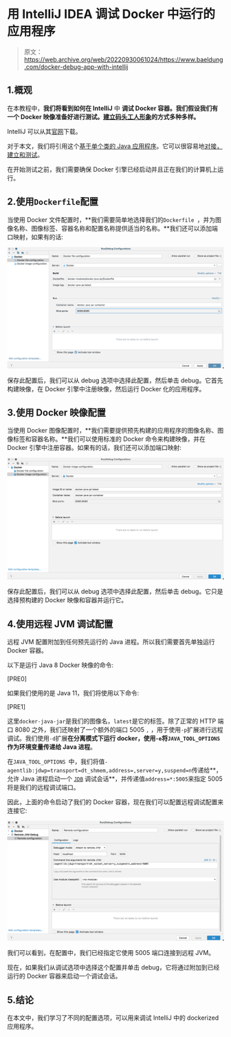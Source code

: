 # 用 IntelliJ IDEA 调试 Docker 中运行的应用程序

> 原文：<https://web.archive.org/web/20220930061024/https://www.baeldung.com/docker-debug-app-with-intellij>

## 1.概观

在本教程中，**我们将看到如何在 IntelliJ** 中 **调试 Docker 容器。我们假设我们有一个 Docker 映像准备好进行测试。[建立码头工人形象](/web/20220823130659/https://www.baeldung.com/spring-boot-docker-images)的方式多种多样。**

IntelliJ 可以从其[官网](https://web.archive.org/web/20220823130659/https://www.jetbrains.com/idea/download)下载。

对于本文，我们将引用这个[基于单个类的 Java 应用程序](https://web.archive.org/web/20220823130659/https://github.com/eugenp/tutorials/tree/master/docker-modules/docker-java-jar)。它可以很容易地[对接，建立和测试](/web/20220823130659/https://www.baeldung.com/java-dockerize-app)。

在开始测试之前，我们需要确保 Docker 引擎已经启动并且正在我们的计算机上运行。

## 2.使用`Dockerfile`配置

当使用 Docker 文件配置时，**我们需要简单地选择我们的`Dockerfile `，并为图像名称、图像标签、容器名称和配置名称提供适当的名称。**我们还可以添加端口映射，如果有的话:

[![configuration using docker file](img/28b43228f19313ce50703af1188edbc6.png)](/web/20220823130659/https://www.baeldung.com/wp-content/uploads/2022/08/configuration-using-docker-file.png)

保存此配置后，我们可以从 debug 选项中选择此配置，然后单击 debug。它首先构建映像，在 Docker 引擎中注册映像，然后运行 Docker 化的应用程序。

## 3.使用 Docker 映像配置

当使用 Docker 图像配置时，**我们需要提供预先构建的应用程序的图像名称、图像标签和容器名称。**我们可以使用标准的 Docker 命令来构建映像，并在 Docker 引擎中注册容器。如果有的话，我们还可以添加端口映射:

[![configuration using docker image](img/eae242a0d723d87efa4d15755206182f.png)](/web/20220823130659/https://www.baeldung.com/wp-content/uploads/2022/08/configuration-using-docker-image.png)

保存此配置后，我们可以从 debug 选项中选择此配置，然后单击 debug。它只是选择预构建的 Docker 映像和容器并运行它。

## 4.使用远程 JVM 调试配置

远程 JVM 配置附加到任何预先运行的 Java 进程。所以我们需要首先单独运行 Docker 容器。

以下是运行 Java 8 Docker 映像的命令:

[PRE0]

如果我们使用的是 Java 11，我们将使用以下命令:

[PRE1]

这里`docker-java-jar`是我们的图像名，`latest`是它的标签。除了正常的 HTTP 端口 8080 之外，我们还映射了一个额外的端口 5005 `,` ，用于使用`-p`扩展进行远程调试。我们使用`-d`扩展**在分离模式下运行 docker，使用`-e`将`JAVA_TOOL_OPTIONS`作为环境变量传递给 Java 进程**。

在`JAVA_TOOL_OPTIONS `中，我们将值`-agentlib:jdwp=transport=dt_shmem,address=,server=y,suspend=n`传递给**，允许 Java 进程启动一个 [`JDB`](https://web.archive.org/web/20220823130659/https://www.tutorialspoint.com/jdb/jdb_quick_guide.htm) 调试会话**，并传递值`address=*:5005`来指定 5005 将是我们的远程调试端口。

因此，上面的命令启动了我们的 Docker 容器，现在我们可以配置远程调试配置来连接它:

[![configuration using remote jvm debug](img/d152af5d74b9af1b6119ca26bb294d5b.png)](/web/20220823130659/https://www.baeldung.com/wp-content/uploads/2022/08/configuration-using-remote-jvm-debug.png)

我们可以看到，在配置中，我们已经指定它使用 5005 端口连接到远程 JVM。

现在，如果我们从调试选项中选择这个配置并单击 debug，它将通过附加到已经运行的 Docker 容器来启动一个调试会话。

## 5.结论

在本文中，我们学习了不同的配置选项，可以用来调试 IntelliJ 中的 dockerized 应用程序。